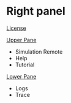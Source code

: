 # Right panel

[License](License)

[Upper Pane](Upper%20Pane)

- Simulation Remote
- Help
- Tutorial

[Lower Pane](Lower%20Pane)

- Logs
- Trace